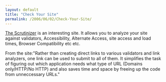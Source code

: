```yaml
---
layout: default
title: "Check Your Site"
permalink: /2006/06/02/Check-Your-Site/
---
```


<a href="http://www.scrutinizer.phileplanet.com/" target="_blank">The Scrutinizer</a> is an interesting site. It allows you to analyze your site against validators, Accessibility, Alternate Access, site access and load times, Browser Compatibility etc etc.

From the site:"Rather than creating direct links to various validators and link analyzers, one link can be used to submit to all of them. It simplifies the task of figuring out which application needs what type of URL (Domains only/HTTP/No HTTP) and also saves time and space by freeing up the code from unneccessary URLs."